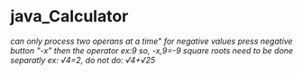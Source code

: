 # java_Calculator
*can only process two operans at a time*"
*for negative values press negative button "-x" then the operator ex:9 so, -x,9=-9*
*square roots need to be done separatly ex: √4=2, do not do: √4+√25*



